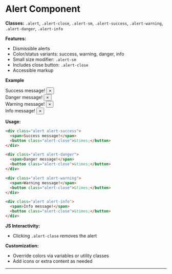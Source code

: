 # Alert Component

**Classes:** `.alert`, `.alert-close`, `.alert-sm`, `.alert-success`, `.alert-warning`, `.alert-danger`, `.alert-info`

**Features:**
- Dismissible alerts
- Color/status variants: success, warning, danger, info
- Small size modifier: `.alert-sm`
- Includes close button: `.alert-close`
- Accessible markup

**Example**

<div class="demo-container">
  <div class="alert alert-success">
    <span>Success message!</span>
    <button class="alert-close">&times;</button>
  </div>
  <div class="alert alert-danger">
    <span>Danger message!</span>
    <button class="alert-close">&times;</button>
  </div>
  <div class="alert alert-warning">
    <span>Warning message!</span>
    <button class="alert-close">&times;</button>
  </div>
  <div class="alert alert-info">
    <span>Info message!</span>
    <button class="alert-close">&times;</button>
  </div>
</div>

**Usage:**
```html
<div class="alert alert-success">
  <span>Success message!</span>
  <button class="alert-close">&times;</button>
</div>

<div class="alert alert-danger">
  <span>Danger message!</span>
  <button class="alert-close">&times;</button>
</div>

<div class="alert alert-warning">
  <span>Warning message!</span>
  <button class="alert-close">&times;</button>
</div>

<div class="alert alert-info">
  <span>Info message!</span>
  <button class="alert-close">&times;</button>
</div>
```

**JS Interactivity:**
- Clicking `.alert-close` removes the alert

**Customization:**
- Override colors via variables or utility classes
- Add icons or extra content as needed

---